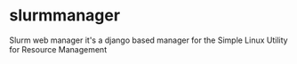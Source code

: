 slurmmanager
============

Slurm web manager it's a django based manager for the Simple Linux Utility for Resource Management
